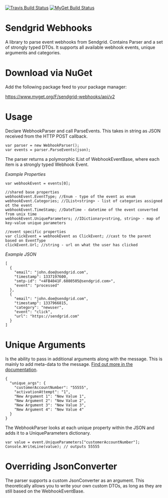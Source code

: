 [![Travis Build Status](https://travis-ci.org/mirajavora/sendgrid-webhooks.png)](https://travis-ci.org/mirajavora/sendgrid-webhooks)
[![MyGet Build Status](https://www.myget.org/BuildSource/Badge/sendgrid-webhooks?identifier=2700371c-9f1e-464e-8fef-ae69b8a64015)](https://www.myget.org/)

# Sendgrid Webhooks
A library to parse event webhooks from Sendgrid. Contains Parser and a set of strongly typed DTOs. It supports all available webhook events, unique arguments and categories.

# Download via NuGet
Add the following package feed to your package manager:

https://www.myget.org/F/sendgrid-webhooks/api/v2

# Usage

Declare WebhookParser and call ParseEvents. This takes in string as JSON received from the HTTP POST callback.

	var parser = new WebhookParser();
	var events = parser.ParseEvents(json);

The parser returns a polymorphic IList of WebhookEventBase, where each item is a strongly typed Webhook Event.

*Example Properties*

	var webhookEvent = events[0];
	
	//shared base properties
	webhookEvent.EventType; //Enum - type of the event as enum
	webhookEvent.Categories; //IList<string> - list of categories assigned ot the event
	webhookEvent.TimeStamp; //DateTime - datetime of the event converted from unix time
	webhookEvent.UniqueParameters; //IDictionary<string, string> - map of key-value unique parameters
	
	//event specific properties
	var clickEvent = webhookEvent as ClickEvent; //cast to the parent based on EventType
	clickEvent.Url; //string - url on what the user has clicked

*Example JSON*

	[
	  {
	    "email": "john.doe@sendgrid.com",
	    "timestamp": 1337197600,
	    "smtp-id": "<4FB4041F.6080505@sendgrid.com>",
	    "event": "processed"
	  },
	  {
	    "email": "john.doe@sendgrid.com",
	    "timestamp": 1337966815,
	    "category": "newuser",
	    "event": "click",
	    "url": "https://sendgrid.com"
	  }
	]


# Unique Arguments

Is the ability to pass in additional arguments along with the message. This is mainly to add meta-data to the message. [Find out more in the documentation](https://sendgrid.com/docs/API_Reference/SMTP_API/unique_arguments.html).

	{
	  "unique_args": {
	    "customerAccountNumber": "55555",
	    "activationAttempt": "1",
	    "New Argument 1": "New Value 1",
	    "New Argument 2": "New Value 2",
	    "New Argument 3": "New Value 3",
	    "New Argument 4": "New Value 4"
	  }
	}

The WebhookParser looks at each unique property within the JSON and adds it to a UniqueParameters dictionary. 

	var value = event.UniqueParameters["customerAccountNumber"];
	Console.WriteLine(value); // outputs 55555

# Overriding JsonConverter
The parser supports a custom JsonConverter as an argument. This theoretically allows you to write your own custom DTOs, as long as they are still based on the WebhookEventBase.
